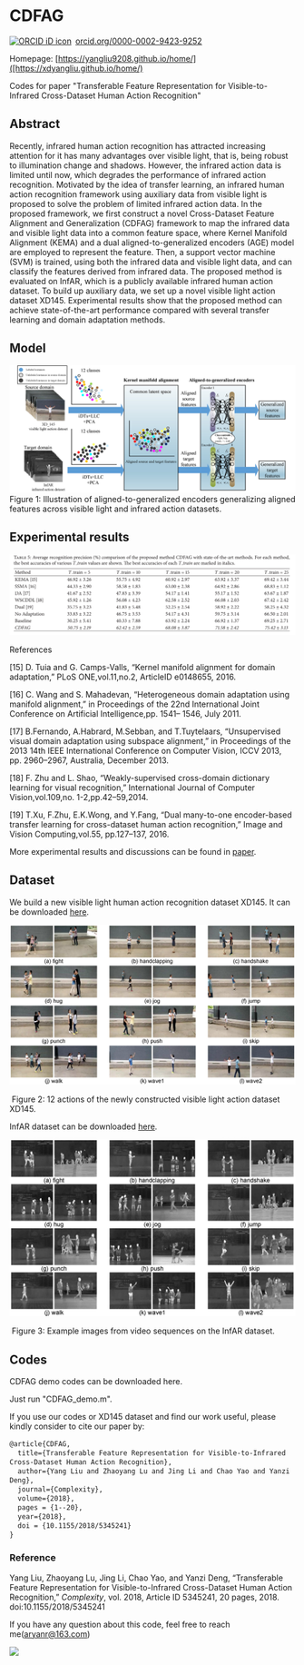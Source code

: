 # CDFAG

<a href="https://orcid.org/0000-0002-9423-9252" target="orcid.widget" rel="noopener noreferrer" style="vertical-align:top;"><img src="https://orcid.org/sites/default/files/images/orcid_16x16.png" style="width:1em;margin-right:.5em;" alt="ORCID iD icon">orcid.org/0000-0002-9423-9252</a>

Homepage: [https://yangliu9208.github.io/home/]([https://xdyangliu.github.io/home/)

Codes for paper "Transferable Feature Representation for Visible-to-Infrared Cross-Dataset Human Action Recognition"

## Abstract

Recently, infrared human action recognition has attracted increasing attention for it has many advantages over visible light, that is, being robust to illumination change and shadows. However, the infrared action data is limited until now, which degrades the performance of infrared action recognition. Motivated by the idea of transfer learning, an infrared human action recognition framework using auxiliary data from visible light is proposed to solve the problem of limited infrared action data. In the proposed framework, we first construct a novel Cross-Dataset Feature Alignment and Generalization (CDFAG) framework to map the infrared data and visible light data into a common feature space, where Kernel Manifold Alignment (KEMA) and a dual aligned-to-generalized encoders (AGE) model are employed to represent the feature. Then, a support vector machine (SVM) is trained, using both the infrared data and visible light data, and can classify the features derived from infrared data. The proposed method is evaluated on InfAR, which is a publicly available infrared human action dataset. To build up auxiliary data, we set up a novel visible light action dataset XD145. Experimental results show that the proposed method can achieve state-of-the-art performance compared with several transfer learning and domain adaptation methods.

## Model

![fig](Fig1.jpg)Figure 1: Illustration of aligned-to-generalized encoders generalizing aligned features across visible light and infrared action datasets.

## Experimental results

![Fig2](Fig2.png)

References

[15]  D. Tuia and G. Camps-Valls, “Kernel manifold alignment for domain adaptation,” PLoS ONE,vol.11,no.2, ArticleID e0148655, 2016.

[16]  C. Wang and S. Mahadevan, “Heterogeneous domain adaptation using manifold alignment,” in Proceedings of the 22nd International Joint Conference on Artificial Intelligence,pp. 1541– 1546, July 2011.

[17]  B.Fernando, A.Habrard, M.Sebban, and T.Tuytelaars, “Unsupervised visual domain adaptation using subspace alignment,” in Proceedings of the 2013 14th IEEE International Conference on Computer Vision, ICCV 2013, pp. 2960–2967, Australia, December 2013.

[18]  F. Zhu and L. Shao, “Weakly-supervised cross-domain dictionary learning for visual recognition,” International Journal of Computer Vision,vol.109,no. 1-2,pp.42–59,2014.

[19]  T.Xu, F.Zhu, E.K.Wong, and Y.Fang, “Dual many-to-one encoder-based transfer learning for cross-dataset human action recognition,” Image and Vision Computing,vol.55, pp.127–137, 2016.



More experimental results and discussions can be found in [paper](https://www.hindawi.com/journals/complexity/2018/5345241/).

## Dataset

We build a new visible light human action recognition dataset XD145. It can be downloaded [here](https://sites.google.com/site/yangliuxdu/home).

![ig](Fig4.png)

​                           Figure 2: 12 actions of the newly constructed visible light action dataset XD145.

InfAR dataset can be downloaded [here](https://sites.google.com/site/gaochenqiang/publication/infrared-action-dataset).

![ig](Fig3.png)

​                               Figure 3: Example images from video sequences on the InfAR dataset.

## Codes

CDFAG demo codes can be downloaded here.

Just run "CDFAG_demo.m".



If you use our codes or XD145 dataset and find our work useful, please kindly consider to cite our paper by:

```
@article{CDFAG,
  title={Transferable Feature Representation for Visible-to-Infrared Cross-Dataset Human Action Recognition},
  author={Yang Liu and Zhaoyang Lu and Jing Li and Chao Yao and Yanzi Deng},
  journal={Complexity},
  volume={2018},
  pages = {1--20},
  year={2018},
  doi = {10.1155/2018/5345241}
}
```

### Reference

Yang Liu, Zhaoyang Lu, Jing Li, Chao Yao, and Yanzi Deng, “Transferable Feature Representation for Visible-to-Infrared Cross-Dataset Human Action Recognition,” *Complexity*, vol. 2018, Article ID 5345241, 20 pages, 2018. doi:10.1155/2018/5345241

If you have any question about this code, feel free to reach me(aryanr@163.com)

<a href='https://clustrmaps.com/site/1a4al'  title='Visit tracker'><img src='//clustrmaps.com/map_v2.png?cl=ffffff&w=500&t=m&d=HAWHLJd2248UIgdG_675UoqAfzqgSUf6TUQdpSK0VPM'/></a>
